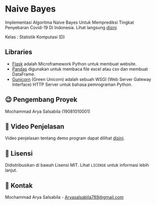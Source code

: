 # Naive Bayes

Implementasi Algoritma Naive Bayes Untuk Memprediksi Tingkat Penyebaran Covid-19 Di Indonesia. Lihat langsung [disini](https://aryasalsabila.herokuapp.com/)

Kelas : Statistik Komputasi (D)

## Libraries
- [Flask](https://flask.palletsprojects.com/en/1.1.x/) adalah Microframework Python untuk membuat website.
- [Pandas](https://pandas.pydata.org/) digunakan untuk membaca file excel atau csv dan membuat DataFrame.
- [Gunicorn](https://gunicorn.org/) (Green Unicorn) adalah sebuah WSGI (Web Server Gateway Interface) HTTP Server untuk bahasa pemrograman Python.


## :wink: Pengembang Proyek

Mochammad Arya Salsabila (19081010001)

## :movie_camera: Video Penjelasan 

Video penjelasan tentang demo program dapat dilihat [disini]().

## :paperclip: Lisensi 

Didistribusikan di bawah Lisensi MIT. Lihat `LICENSE` untuk informasi lebih lanjut.

## :email: Kontak

Mochammad Arya Salsabila - Aryasalsabila789@gmail.com
